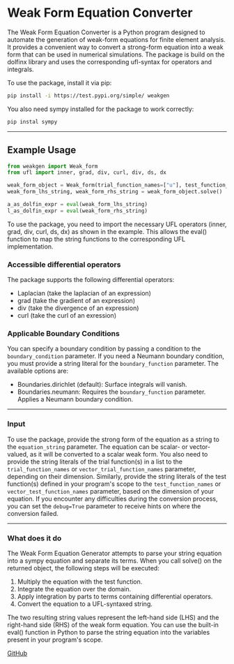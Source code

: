 # Weak Form Equation Converter

The Weak Form Equation Converter is a Python program designed to automate the generation of weak-form equations for finite element analysis. It provides a convenient way to convert a strong-form equation into a weak form that can be used in numerical simulations. The package is build on the dolfinx library and uses the corresponding ufl-syntax for operators and integrals.

To use the package, install it via pip:
```bash
pip install -i https://test.pypi.org/simple/ weakgen
```
You also need sympy installed for the package to work correctly:
```bash
pip instal sympy
```
___
## Example Usage

```python
from weakgen import Weak_form
from ufl import inner, grad, div, curl, div, ds, dx

weak_form_object = Weak_form(trial_function_names=["u"], test_function_names=["v"], string_equation="Laplacian(u) = f")
weak_form_lhs_string, weak_form_rhs_string = weak_form_object.solve()

a_as_dolfin_expr = eval(weak_form_lhs_string)
l_as_dolfin_expr = eval(weak_form_rhs_string)
```

To use the package, you need to import the necessary UFL operators (inner, grad, div, curl, ds, dx) as shown in the example. This allows the eval() function to map the string functions to the corresponding UFL implementation.


### Accessible differential operators

The package supports the following differential operators:

- Laplacian (take the laplacian of an expression)
- grad (take the gradient of an expression)
- div (take the divergence of an expression)
- curl (take the curl of an exression)

### Applicable Boundary Conditions
You can specify a boundary condition by passing a condition to the `boundary_condition` parameter. If you need a Neumann boundary condition, you must provide a string literal for the `boundary_function` parameter. The available options are:
- Boundaries.dirichlet (default): Surface integrals will vanish.
- Boundaries.neumann: Requires the `boundary_function` parameter. Applies a Neumann boundary condition.

___
### Input
To use the package, provide the strong form of the equation as a string to the `equation_string` parameter. The equation can be scalar- or vector-valued, as it will be converted to a scalar weak form.
You also need to provide the string literals of the trial function(s) in a list to the `trial_function_names` or `vector_trial_function_names` parameter, depending on their dimension. Similarly, provide the string literals of the test function(s) defined in your program's scope to the `test_function_names` or `vector_test_function_names` parameter, based on the dimension of your equation.
If you encounter any difficulties during the conversion process, you can set the `debug=True` parameter to receive hints on where the conversion failed.
___
### What does it do
The Weak Form Equation Generator attempts to parse your string equation into a sympy equation and separate its terms. When you call solve() on the returned object, the following steps will be executed:

1. Multiply the equation with the test function.
2. Integrate the equation over the domain.
3. Apply integration by parts to terms containing differential operators.
4. Convert the equation to a UFL-syntaxed string.

The two resulting string values represent the left-hand side (LHS) and the right-hand side (RHS) of the weak form equation. You can use the built-in eval() function in Python to parse the string equation into the variables present in your program's scope.



[GitHub](https://github.com/Denn1sMay/weak)
